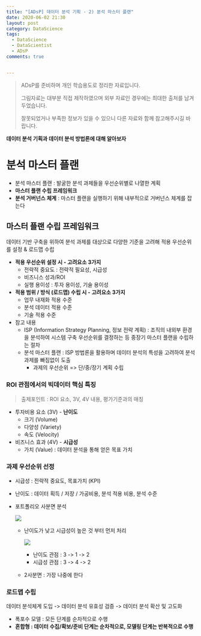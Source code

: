 ```yaml
---
title: "[ADsP] 데이터 분석 기획 - 2) 분석 마스터 플랜"
date: 2020-06-02 21:30  
layout: post
category: DataScience
tags:
  - DataScience
  - DataScientist
  - ADsP
comments: true


---
```




> ADsP를 준비하며 개인 학습용도로 정리한 자료입니다.
>
> 그림자료는 대부분 직접 제작하였으며 외부 자료인 경우에는 최대한 출처를 남겨두었습니다.
>
> 잘못되었거나 부족한 정보가 있을 수 있으니 다른 자료와 함께 참고해주시길 바랍니다.



**데이터 분석 기획과 데이터 분석 방법론에 대해 알아보자**

<!-- more -->



# 분석 마스터 플랜

* 분석 마스터 플랜 : 발굴한 분석 과제들을 우선순위별로 나열한 계획
* **마스터 플랜 수립 프레임워크**
* **분석 거버넌스 체계** : 마스터 플랜을 실행하기 위해 내부적으로 거버넌스 체계를 잡는다



## 마스터 플랜 수립 프레임워크

데이터 기반 구축을 위하여 분석 과제를 대상으로 다양한 기준을 고려해 적용 우선순위를 설정 & 로드맵 수립

* **적용 우선순위 설정 시 - 고려요소 3가지**
  * 전략적 중요도 : 전략적 필요성, 시급성
  * 비즈니스 성과/ROI
  * 실행 용이성 : 투자 용이성, 기술 용이성
* **적용 범위 / 방식 (로드맵) 수립 시 - 고려요소 3가지**
  * 업무 내재화 적용 수준
  * 분석 데이터 적용 수준
  * 기술 적용 수준
* 참고 내용
  * ISP (Information Strategy Planning, 정보 전략 계획) : 조직의 내외부 환경을 분석하여 시스템 구축 우선순위를 결정하는 등 중장기 마스터 플랜을 수립하는 절차
  * 분석 마스터 플랜 : ISP 방법론을 활용하며 데이터 분석의 특성을 고려하여 분석과제를 빠짐없이 도출
    * 과제의 우선순위 => 단/중/장기 계획 수립

### ROI 관점에서의 빅데이터 핵심 특징

> 출제포인트 : ROI 요소, 3V, 4V 내용, 평가기준과의 매칭

* 투자비용 요소 (3V) - **난이도**
  * 크기 (Volume)
  * 다양성 (Variety)
  * 속도 (Velocity)
* 비즈니스 효과 (4V) - **시급성**
  * 가치 (Value) : 데이터 분석을 통해 얻은 목표 가치

### 과제 우선순위 선정

* 시급성 : 전략적 중요도, 목표가치 (KPI)

* 난이도 : 데이터 획득 / 저장 / 가공비용, 분석 적용 비용, 분석 수준

* 포트폴리오 사분면 분석

  ![](http://www.dbguide.net/publishing/img/dbguide/bigdata_technology/511_bigdata_4.png)

  * 난이도가 낮고 시급성이 높은 것 부터 먼저 처리

    ![](http://www.dbguide.net/publishing/img/dbguide/bigdata_technology/511_bigdata_5.png)

    * 난이도 관점 : 3 -> 1 -> 2
    * 시급성 관점 : 3 -> 4 -> 2

  * 2사분면 : 가장 나중에 한다

### 로드맵 수립

데이터 분석체계 도입 -> 데이터 분석 유효성 검증 -> 데이터 분석 확산 및 고도화

* 폭포수 모델 : 모든 단계를 순차적으로 수행
* **혼합형 : 데이터 수집/확보/준비 단계는 순차적으로, 모델링 단계는 반복적으로 수행**

